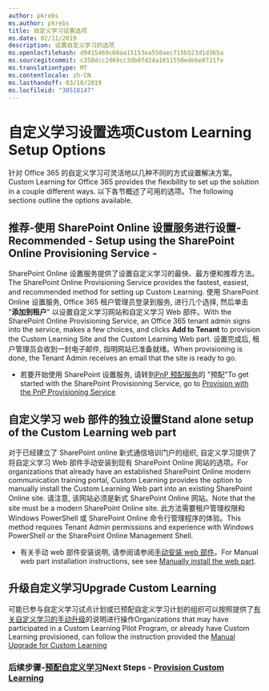 ```yaml
---
author: pkrebs
ms.author: pkrebs
title: 自定义学习设置选项
ms.date: 02/11/2019
description: 设置自定义学习的选项
ms.openlocfilehash: d9415469c60aa15153ea550aec715b523d1d365a
ms.sourcegitcommit: c358dcc2d69cc3db8fd24a1011550edebe0721fe
ms.translationtype: MT
ms.contentlocale: zh-CN
ms.lasthandoff: 03/10/2019
ms.locfileid: "30518147"
---
```

# <a name="custom-learning-setup-options"></a><span data-ttu-id="d3faa-103">自定义学习设置选项</span><span class="sxs-lookup"><span data-stu-id="d3faa-103">Custom Learning Setup Options</span></span>
<span data-ttu-id="d3faa-104">针对 Office 365 的自定义学习可灵活地以几种不同的方式设置解决方案。</span><span class="sxs-lookup"><span data-stu-id="d3faa-104">Custom Learning for Office 365 provides the flexibility to set up the solution in a couple different ways.</span></span> <span data-ttu-id="d3faa-105">以下各节概述了可用的选项。</span><span class="sxs-lookup"><span data-stu-id="d3faa-105">The following sections outline the options available.</span></span>

## <a name="recommended---setup-using-the-sharepoint-online-provisioning-service--"></a><span data-ttu-id="d3faa-106">推荐-使用 SharePoint Online 设置服务进行设置-</span><span class="sxs-lookup"><span data-stu-id="d3faa-106">Recommended - Setup using the SharePoint Online Provisioning Service -</span></span> 
<span data-ttu-id="d3faa-107">SharePoint Online 设置服务提供了设置自定义学习的最快、最方便和推荐方法。</span><span class="sxs-lookup"><span data-stu-id="d3faa-107">The SharePoint Online Provisioning Service provides the fastest, easiest, and recommended method for setting up Custom Learning.</span></span> <span data-ttu-id="d3faa-108">使用 SharePoint Online 设置服务, Office 365 租户管理员登录到服务, 进行几个选择, 然后单击 "**添加到租户**" 以设置自定义学习网站和自定义学习 Web 部件。</span><span class="sxs-lookup"><span data-stu-id="d3faa-108">With the SharePoint Online Provisioning Service, an Office 365 tenant admin signs into the service, makes a few choices, and clicks **Add to Tenant** to provision the Custom Learning Site and the Custom Learning Web part.</span></span> <span data-ttu-id="d3faa-109">设置完成后, 租户管理员会收到一封电子邮件, 指明网站已准备就绪。</span><span class="sxs-lookup"><span data-stu-id="d3faa-109">When provisioning is done, the Tenant Admin receives an email that the site is ready to go.</span></span> 

- <span data-ttu-id="d3faa-110">若要开始使用 SharePoint 设置服务, 请转到[PnP 预配服务](custom_provision.md)的 "预配"</span><span class="sxs-lookup"><span data-stu-id="d3faa-110">To get started with the SharePoint Provisioning Service, go to [Provision with the PnP Provisioning Service](custom_provision.md)</span></span>   

## <a name="stand-alone-setup-of-the-custom-learning-web-part"></a><span data-ttu-id="d3faa-111">自定义学习 web 部件的独立设置</span><span class="sxs-lookup"><span data-stu-id="d3faa-111">Stand alone setup of the Custom Learning web part</span></span>
<span data-ttu-id="d3faa-112">对于已经建立了 SharePoint online 新式通信培训门户的组织, 自定义学习提供了将自定义学习 Web 部件手动安装到现有 SharePoint Online 网站的选项。</span><span class="sxs-lookup"><span data-stu-id="d3faa-112">For organizations that already have an established SharePoint Online modern communication training portal, Custom Learning provides the option to manually install the Custom Learning Web part into an existing SharePoint Online site.</span></span> <span data-ttu-id="d3faa-113">请注意, 该网站必须是新式 SharePoint Online 网站。</span><span class="sxs-lookup"><span data-stu-id="d3faa-113">Note that the site must be a modern SharePoint Online site.</span></span> <span data-ttu-id="d3faa-114">此方法需要租户管理权限和 Windows PowerShell 或 SharePoint Online 命令行管理程序的体验。</span><span class="sxs-lookup"><span data-stu-id="d3faa-114">This method requires Tenant Admin permissions and experience with Windows PowerShell or the SharePoint Online Management Shell.</span></span> 

- <span data-ttu-id="d3faa-115">有关手动 web 部件安装说明, 请参阅请参阅[手动安装 web 部件](custom_manualsetup.md)。</span><span class="sxs-lookup"><span data-stu-id="d3faa-115">For Manual web part installation instructions, see see [Manually install the web part](custom_manualsetup.md).</span></span> 

## <a name="upgrade-custom-learning"></a><span data-ttu-id="d3faa-116">升级自定义学习</span><span class="sxs-lookup"><span data-stu-id="d3faa-116">Upgrade Custom Learning</span></span>
<span data-ttu-id="d3faa-117">可能已参与自定义学习试点计划或已预配自定义学习计划的组织可以按照提供了[有关自定义学习的手动升级](custom_upgrade.md)的说明进行操作</span><span class="sxs-lookup"><span data-stu-id="d3faa-117">Organizations that may have participated in a Custom Learning Pilot Program, or already have Custom Learning provisioned, can follow the instruction provided the [Manual Upgrade for Custom Learning](custom_upgrade.md)</span></span>    

### <a name="next-steps---provision-custom-learningcustomprovisionmd"></a><span data-ttu-id="d3faa-118">后续步骤-[预配自定义学习](custom_provision.md)</span><span class="sxs-lookup"><span data-stu-id="d3faa-118">Next Steps - [Provision Custom Learning](custom_provision.md)</span></span>
